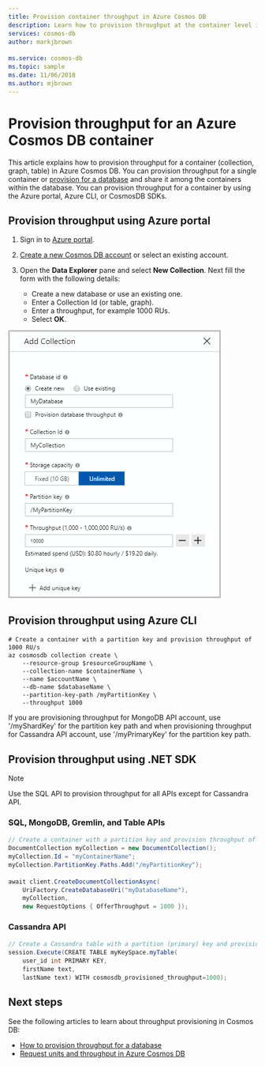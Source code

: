 ```yaml
---
title: Provision container throughput in Azure Cosmos DB
description: Learn how to provision throughput at the container level in Azure Cosmos DB
services: cosmos-db
author: markjbrown

ms.service: cosmos-db
ms.topic: sample
ms.date: 11/06/2018
ms.author: mjbrown
---
```


# Provision throughput for an Azure Cosmos DB container

This article explains how to provision throughput for a container (collection, graph, table) in Azure Cosmos DB. You can provision throughput for a single container or [provision for a database](how-to-provision-database-throughput.md) and share it among the containers within the database. You can provision throughput for a container by using the Azure portal, Azure CLI, or CosmosDB SDKs.

## Provision throughput using Azure portal

1. Sign in to [Azure portal](https://portal.azure.com/).

1. [Create a new Cosmos DB account](../../includes/cosmos-db-create-dbaccount.md) or select an existing account.

1. Open the **Data Explorer** pane and select **New Collection**. Next fill the form with the following details:

   * Create a new database or use an existing one.
   * Enter a Collection Id (or table, graph).
   * Enter a throughput, for example 1000 RUs.
   * Select **OK**.

![SQL API provision container throughput](./media/how-to-provision-container-throughput/provision-container-throughput-portal-all-api.png)

## Provision throughput using Azure CLI

```azurecli-interactive
# Create a container with a partition key and provision throughput of 1000 RU/s
az cosmosdb collection create \
    --resource-group $resourceGroupName \
    --collection-name $containerName \
    --name $accountName \
    --db-name $databaseName \
    --partition-key-path /myPartitionKey \
    --throughput 1000
```

If you are provisioning throughput for MongoDB API account, use '/myShardKey' for the partition key path and when provisioning throughput for Cassandra API account, use '/myPrimaryKey' for the partition key path.

## Provision throughput using .NET SDK

> [!Note]
> Use the SQL API to provision throughput for all APIs except for Cassandra API.

### <a id="dotnet-most"></a>SQL, MongoDB, Gremlin, and Table APIs

```csharp
// Create a container with a partition key and provision throughput of 1000 RU/s
DocumentCollection myCollection = new DocumentCollection();
myCollection.Id = "myContainerName";
myCollection.PartitionKey.Paths.Add("/myPartitionKey");

await client.CreateDocumentCollectionAsync(
    UriFactory.CreateDatabaseUri("myDatabaseName"),
    myCollection,
    new RequestOptions { OfferThroughput = 1000 });
```

### <a id="dotnet-cassandra"></a>Cassandra API

```csharp
// Create a Cassandra table with a partition (primary) key and provision throughput of 1000 RU/s
session.Execute(CREATE TABLE myKeySpace.myTable(
    user_id int PRIMARY KEY,
    firstName text,
    lastName text) WITH cosmosdb_provisioned_throughput=1000);
```

## Next steps

See the following articles to learn about throughput provisioning in Cosmos DB:

* [How to provision throughput for a database](how-to-provision-database-throughput.md)
* [Request units and throughput in Azure Cosmos DB](request-units.md)
